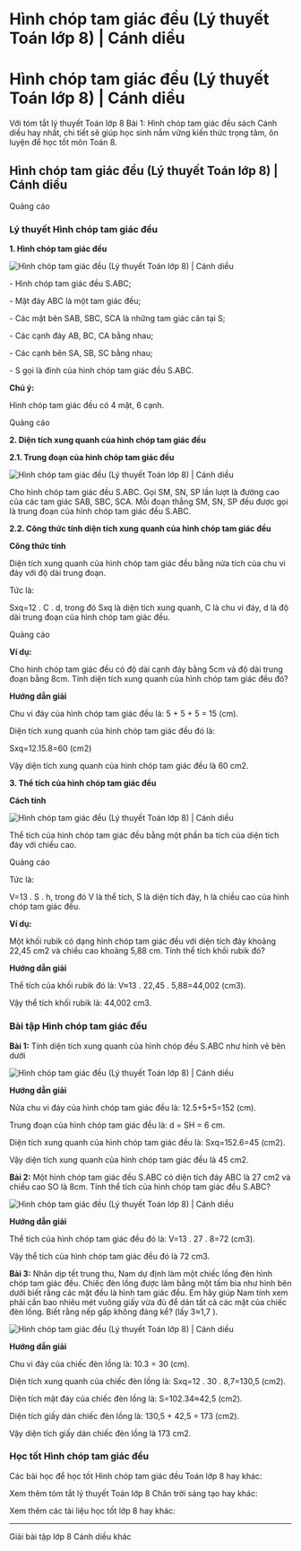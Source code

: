 # Hình chóp tam giác đều (Lý thuyết Toán lớp 8) | Cánh diều

# Hình chóp tam giác đều (Lý thuyết Toán lớp 8) | Cánh diều

Với tóm tắt lý thuyết Toán lớp 8 Bài 1: Hình chóp tam giác đều sách Cánh diều hay nhất, chi tiết sẽ giúp học sinh nắm vững kiến thức trọng tâm, ôn luyện để học tốt môn Toán 8.

## Hình chóp tam giác đều (Lý thuyết Toán lớp 8) | Cánh diều

Quảng cáo

### **Lý thuyết Hình chóp tam giác đều**

**1\. Hình chóp tam giác đều**

![Hình chóp tam giác đều \(Lý thuyết Toán lớp 8\) | Cánh diều](https://vietjack.com/toan-8-cd/images/ly-thuyet-bai-1-hinh-chop-tam-giac-deu.PNG)

\- Hình chóp tam giác đều S.ABC;

\- Mặt đáy ABC là một tam giác đều;

\- Các mặt bên SAB, SBC, SCA là những tam giác cân tại S;

\- Các cạnh đáy AB, BC, CA bằng nhau;

\- Các cạnh bên SA, SB, SC bằng nhau;

\- S gọi là đỉnh của hình chóp tam giác đều S.ABC.

**Chú ý:**

Hình chóp tam giác đều có 4 mặt, 6 cạnh.

Quảng cáo

**2\. Diện tích xung quanh của hình chóp tam giác đều**

**2.1. Trung đoạn của hình chóp tam giác đều**

![Hình chóp tam giác đều \(Lý thuyết Toán lớp 8\) | Cánh diều](https://vietjack.com/toan-8-cd/images/ly-thuyet-bai-1-hinh-chop-tam-giac-deu-1.PNG)

Cho hình chóp tam giác đều S.ABC. Gọi SM, SN, SP lần lượt là đường cao của các tam giác SAB, SBC, SCA. Mỗi đoạn thẳng SM, SN, SP đều được gọi là trung đoạn của hình chóp tam giác đều S.ABC.

**2.2. Công thức tính diện tích xung quanh của hình chóp tam giác đều**

**Công thức tính**

Diện tích xung quanh của hình chóp tam giác đều bằng nửa tích của chu vi đáy với độ dài trung đoạn.

Tức là: 

Sxq=12 . C . d, trong đó Sxq là diện tích xung quanh, C là chu vi đáy, d là độ dài trung đoạn của hình chóp tam giác đều.

Quảng cáo

**Ví dụ:**

Cho hình chóp tam giác đều có độ dài cạnh đáy bằng 5cm và độ dài trung đoạn bằng 8cm. Tính diện tích xung quanh của hình chóp tam giác đều đó?

**Hướng dẫn giải**

Chu vi đáy của hình chóp tam giác đều là: 5 + 5 + 5 = 15 (cm).

Diện tích xung quanh của hình chóp tam giác đều đó là:

Sxq=12.15.8=60 (cm2)

Vậy diện tích xung quanh của hình chóp tam giác đều là 60 cm2.

**3\. Thể tích của hình chóp tam giác đều**

**Cách tính**

![Hình chóp tam giác đều \(Lý thuyết Toán lớp 8\) | Cánh diều](https://vietjack.com/toan-8-cd/images/ly-thuyet-bai-1-hinh-chop-tam-giac-deu-2.PNG)

Thể tích của hình chóp tam giác đều bằng một phần ba tích của diện tích đáy với chiều cao.

Quảng cáo

Tức là: 

V=13 . S . h, trong đó V là thể tích, S là diện tích đáy, h là chiều cao của hình chóp tam giác đều.

**Ví dụ:**

Một khối rubik có dạng hình chóp tam giác đều với diện tích đáy khoảng 22,45 cm2 và chiều cao khoảng 5,88 cm. Tính thể tích khối rubik đó?

**Hướng dẫn giải**

Thể tích của khối rubik đó là: V≈13 . 22,45 . 5,88=44,002 (cm3).

Vậy thể tích khối rubik là: 44,002 cm3.

### **Bài tập Hình chóp tam giác đều**

**Bài 1:** Tính diện tích xung quanh của hình chóp đều S.ABC như hình vẽ bên dưới

![Hình chóp tam giác đều \(Lý thuyết Toán lớp 8\) | Cánh diều](https://vietjack.com/toan-8-cd/images/ly-thuyet-bai-1-hinh-chop-tam-giac-deu-3.PNG)

**Hướng dẫn giải**

Nửa chu vi đáy của hình chóp tam giác đều là: 12.5+5+5=152 (cm).

Trung đoạn của hình chóp tam giác đều là: d = SH = 6 cm.

Diện tích xung quanh của hình chóp tam giác đều là: Sxq=152.6=45 (cm2).

Vậy diện tích xung quanh của hình chóp tam giác đều là 45 cm2.

**Bài 2:** Một hình chóp tam giác đều S.ABC có diện tích đáy ABC là 27 cm2 và chiều cao SO là 8cm. Tính thể tích của hình chóp tam giác đều S.ABC?

![Hình chóp tam giác đều \(Lý thuyết Toán lớp 8\) | Cánh diều](https://vietjack.com/toan-8-cd/images/ly-thuyet-bai-1-hinh-chop-tam-giac-deu-4.PNG)

**Hướng dẫn giải**

Thể tích của hình chóp tam giác đều đó là: V=13 . 27 . 8=72 (cm3).

Vậy thể tích của hình chóp tam giác đều đó là 72 cm3.

**Bài 3:** Nhân dịp tết trung thu, Nam dự định làm một chiếc lồng đèn hình chóp tam giác đều. Chiếc đèn lồng được làm bằng một tấm bìa như hình bên dưới biết rằng các mặt đều là hình tam giác đều. Em hãy giúp Nam tính xem phải cần bao nhiêu mét vuông giấy vừa đủ để dán tất cả các mặt của chiếc đèn lồng. Biết rằng nếp gấp không đáng kể? (lấy 3≈1,7 ).

![Hình chóp tam giác đều \(Lý thuyết Toán lớp 8\) | Cánh diều](https://vietjack.com/toan-8-cd/images/ly-thuyet-bai-1-hinh-chop-tam-giac-deu-5.PNG)

**Hướng dẫn giải**

Chu vi đáy của chiếc đèn lồng là: 10.3 = 30 (cm).

Diện tích xung quanh của chiếc đèn lồng là: Sxq=12 . 30 . 8,7=130,5 (cm2).

Diện tích mặt đáy của chiếc đèn lồng là: S=102.34≈42,5 (cm2).

Diện tích giấy dán chiếc đèn lồng là: 130,5 + 42,5 = 173 (cm2).

Vậy diện tích giấy dán chiếc đèn lồng là 173 cm2.

### **Học tốt Hình chóp tam giác đều**

Các bài học để học tốt Hình chóp tam giác đều Toán lớp 8 hay khác:

Xem thêm tóm tắt lý thuyết Toán lớp 8 Chân trời sáng tạo hay khác:

Xem thêm các tài liệu học tốt lớp 8 hay khác:

* * *

Giải bài tập lớp 8 Cánh diều khác
